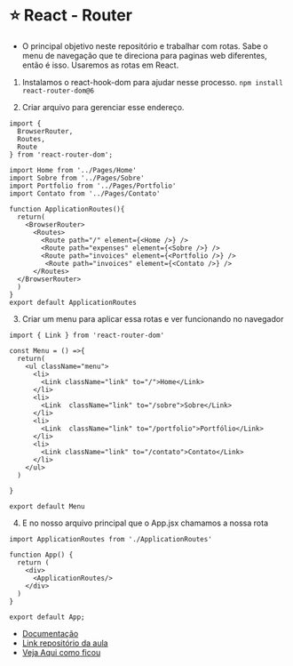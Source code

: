 # ⭐ React - Router 

* O principal objetivo neste repositório e trabalhar com rotas. 
Sabe o menu de navegação que te direciona para paginas web diferentes, então é isso.
Usaremos as rotas em React. 

1. Instalamos o react-hook-dom para ajudar nesse processo.
```npm install react-router-dom@6```

2. Criar arquivo para gerenciar esse endereço.
```
import {  
  BrowserRouter,
  Routes,
  Route
} from 'react-router-dom';

import Home from '../Pages/Home'
import Sobre from '../Pages/Sobre'
import Portfolio from '../Pages/Portfolio'
import Contato from '../Pages/Contato'

function ApplicationRoutes(){
  return(
    <BrowserRouter>
      <Routes>
        <Route path="/" element={<Home />} />
        <Route path="expenses" element={<Sobre />} />
        <Route path="invoices" element={<Portfolio />} />
         <Route path="invoices" element={<Contato />} />
      </Routes>
  </BrowserRouter>
  )
}
export default ApplicationRoutes
```
3. Criar um menu para aplicar essa rotas e ver funcionando no navegador 
```
import { Link } from 'react-router-dom'

const Menu = () =>{
  return(
    <ul className="menu">
      <li>
        <Link className="link" to="/">Home</Link>
      </li>
      <li>
        <Link  className="link" to="/sobre">Sobre</Link>
      </li>
      <li>
        <Link  className="link" to="/portfolio">Portfólio</Link>
      </li>
      <li>
        <Link className="link" to="/contato">Contato</Link>
      </li>
    </ul>
  )

}

export default Menu
```
4. E no nosso arquivo principal que o App.jsx chamamos a nossa rota
```
import ApplicationRoutes from './ApplicationRoutes'

function App() {
  return (
    <div>      
      <ApplicationRoutes/>    
    </div>   
  )
}

export default App;
```
*  [Documentação](https://reactrouter.com/docs/en/v6)
*  [Link repositório da aula](https://github.com/coelholeticia/On17-TodasEmTech-ReactIII)
* [Veja Aqui como ficou](https://portfolio-leticia-coelho.netlify.app/)
